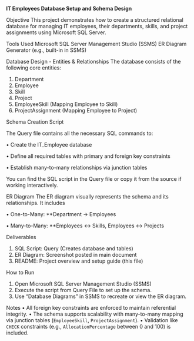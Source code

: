 **IT Employees Database Setup and Schema Design**

Objective
This project demonstrates how to create a structured relational database for managing IT employees, their departments, skills, and project assignments using Microsoft SQL Server.

Tools Used
Microsoft SQL Server Management Studio (SSMS)
ER Diagram Generator  (e.g., built-in in SSMS)

Database Design - Entities & Relationships
The database consists of the following core entities:
1. Department
2. Employee
3. Skill
4. Project
5. EmployeeSkill (Mapping Employee to Skill)
6. ProjectAssignment (Mapping Employee to Project)

Schema Creation Script

The Query file contains all the necessary SQL commands to:

•	Create the IT_Employee database

•	Define all required tables with primary and foreign key constraints

•	Establish many-to-many relationships via junction tables

You can find the SQL script in the Query file or copy it from the source if working interactively.

ER Diagram
The ER diagram visually represents the schema and its relationships. It includes

•	One-to-Many: **Department → Employees

•	Many-to-Many: **Employees ↔ Skills, Employees ↔ Projects

Deliverables
1.	SQL Script: Query (Creates database and tables)
2.	ER Diagram: Screenshot posted in main document
3.	README: Project overview and setup guide (this file)

How to Run
1. Open Microsoft SQL Server Management Studio (SSMS)
2. Execute the script from Query File to set up the schema.
3. Use “Database Diagrams” in SSMS to recreate or view the ER diagram.

Notes
•	All foreign key constraints are enforced to maintain referential integrity.
•	The schema supports scalability with many-to-many mapping via junction tables (`EmployeeSkill`, `ProjectAssignment`).
•	Validation like `CHECK` constraints (e.g., `AllocationPercentage` between 0 and 100) is included.


